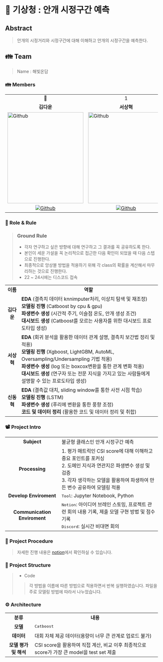 # 🌄 기상청 : 안개 시정구간 예측


## Abstract
> 안개의 시정거리와 시정구간에 대해 이해하고 안개의 시정구간을 예측한다.

<h2> 👪 Team </h2>

> Name : 해빛온담

<h3> 👪 Members </h3>
<table>
  <tr>
    <td> <div align=center> 👑 </div> </td>
    <td> <div align=center>  1 </div> </td>
    <td> <div align=center>  2 </div> </td>
  </tr>
  <tr>
    <td> <div align=center> <b>김다운</b> </div> </td>
    <td> <div align=center> <b>서상혁</b> </div> </td>
    <td> <div align=center> <b>신동혁</b> </div> </td>
  </tr>
  <tr>
    <td> <img alt="Github" src ="https://github.com/UpstageAILab/upstage-ml-regression-01/assets/76687996/0f945311-9828-4e50-a60c-fc4db3fa3b9d"  width="250"  height="300"/>  </td>
    <td> <img alt="Github" src ="https://github.com/UpstageAILab/upstage-ml-regression-01/assets/76687996/c4cb11ba-e02f-4776-97c8-9585ae4b9f1d"  width="250"  height="300"/>  </td>
    <td> <img alt="Github" src ="https://github.com/UpstageAILab/upstage-ml-regression-01/assets/76687996/a4dbcdb5-1d28-4b91-8555-1168abffc1d0"  width="250"  height="300"/>  </td>
  </tr>
  <tr>
    <td> <div align=center> <a href="https://github.com/Daw-ny"> <img alt="Github" src ="https://img.shields.io/badge/Github-181717.svg?&style=plastic&logo=Github&logoColor=white"/> </div> </td>
    <td>  <div  align=center>  <a href="https://github.com/Godjumo">  <img  alt="Github"  src ="https://img.shields.io/badge/Github-181717.svg&style=plastic&logo=Github&logoColor=white"/>  </div>  </td>
    <td>  <div  align=center>  <a href="https://github.com/devhyuk96">  <img  alt="Github"  src ="https://img.shields.io/badge/Github-181717.svg&style=plastic&logo=Github&logoColor=white"/>  </div>  </td>
  </tr>
</table>

<h3> 🛑 Role & Rule </h3>

> ### Ground Rule
> - 각자 연구하고 싶은 방향에 대해 연구하고 그 결과를 꼭 공유하도록 한다.
> - 본인이 세운 가설을 꼭 논리적으로 접근한 다음 확인이 되었을 때 다음 스텝으로 진행한다.
> - 최종적으로 앙상블 방법을 적용하기 위해 각 class의 확률을 계산해서 마무리하는 것으로 진행한다.
> - 22 ~ 24시에는 디스코드 접속


<table>
  <tr>
    <td> <div align=center> <b> 이름 </b> </div> </td>
    <td> <div align=center> <b> 역할 </b> </div> </td>
  </tr>
  <tr>
    <td> <div align=center> <b> 김다운 </b> </div> </td>
    <td> <b>EDA </b>(결측치 데이터 knnimputer처리, 이상치 탐색 및 재조정)</br> 
	 <b>모델링 진행 </b>(Catboost by cpu & gpu)</br>
	 <b>파생변수 생성 </b>(시간적 주기, 이슬점 온도, 안개 생성 조건)</br>
	 <b>대시보드 생성 </b>(Catboost를 모르는 사용자를 위한 대시보드 프로도타입 생성) </td>
  </tr>
  <tr>
    <td> <div align=center> <b> 서상혁 </b> </div> </td>
    <td> <b>EDA </b>(회귀 분석을 활용한 데이터 관계 설명, 결측치 보간법 정리 및 적용)</br>
	 <b>모델링 진행 </b>(Xgboost, LightGBM, AutoML, Oversampling/Undersampling 기법 적용)</br>
	 <b>파생변수 생성 </b>(log 또는 boxcox변환을 통한 관계 변화 적용)</br>
	 <b>대시보드 생성 </b>(연구자 또는 전문 지식을 가지고 있는 사람들에게 설명할 수 있는 프로도타입 생성) </td>
  </tr>
  <tr>
    <td> <div align=center> <b> 신동혁 </b> </div> </td>
    <td> <b>EDA </b>(결측값 대치, sliding window를 통한 사전 시점 학습)</br>
	 <b>모델링 진행 </b>(LSTM)</br>
	 <b>파생변수 생성 </b>(푸리에 변환을 통한 풍향 조정)</br>
	 <b>코드 및 데이터 정리 </b>(활용한 코드 및 데이터 정리 및 취합) </td>
  </tr>
</table>

<h3> 📽️ Project Intro </h3>

<table>
  <tr>
    <td> <div align=center> <b> Subject </b> </div> </td>
    <td> 불균형 클래스인 안개 시정구간 예측 </td>
  </tr>
  <tr>
    <td> <div align=center> <b> Processing </b> </div> </td>
    <td> 1. 평가 매트릭인 CSI score에 대해 이해하고 중요 포인트를 포커싱 </br>
  	 2. 도메인 지식과 연관지은 파생변수 생성 및 검증 </br>
     3. 각자 생각하는 모델을 활용하여 파생하여 만든 변수 공유하여 모델링 적용 </td>
  </tr>
  <tr>
    <td> <div align=center> <b> Develop Enviroment </b> </div> </td>
    <td> <tt>Tool</tt>: Jupyter Notebook, Python</td>
  </tr>
  <tr>
    <td> <div align=center> <b> Communication Enviroment </b> </div> </td>
    <td> <tt>Notion</tt>: 아이디어 브레인 스토밍, 프로젝트 관련 회의 내용 기록, 제출 모델 구현 방법 및 점수 기록 </br>
	 <tt>Discord</tt>: 실시간 비대면 회의 </td>
  </tr>
</table>

<h3> 📆 Project Procedure </h3>

>  자세한 진행 내용은 [notion](http://sixth-drum-9ac.notion.site)에서 확인하실 수 있습니다.

<h3> 📂 Project Structure </h3>

> - Code
>> 각 방법을 이름에 따른 방법으로 적용하면서 반복 실행하였습니다. 파일을 주로 모델링 방법에 따라서 나누었습니다.

<h3> ⚙️ Architecture </h3>
<table>
  <tr>
    <td> <div align=center> <b> 분류 </b> </div> </td>
    <td> <div align=center> <b> 내용 </b> </div> </td>
  </tr>
  <tr>
    <td> <div align=center> <b> 모델 </b> </div> </td>
    <td> <tt>Catboost</tt> </td>
  </tr>
  <tr>
    <td> <div align=center> <b> 데이터 </b> </div> </td>
    <td> 대회 자체 제공 데이터(용량이 너무 큰 관계로 업로드 불가)</td>
  </tr>
  <tr>
    <td> <div align=center> <b> 모델 평가 및 해석 </b> </div> </td>
    <td> CSI score을 활용하여 직접 계산, 비교 이후 최종적으로 score가 가장 큰 model을 test set 제출 </td>
  </tr>
</table>
